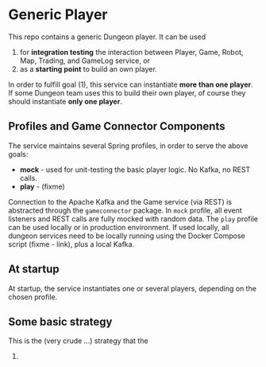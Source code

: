 # Generic Player

This repo contains a generic Dungeon player. It can be used  
1. for **integration testing** the interaction between Player, Game, Robot, Map, Trading, and GameLog service, or 
2. as a **starting point** to build an own player.

In order to fulfill goal (1), this service can instantiate **more than one player**. If some Dungeon team uses this
to build their own player, of course they should instantiate **only one player**. 

## Profiles and Game Connector Components

The service maintains several Spring profiles, in order to serve the above goals: 
* **mock** - used for unit-testing the basic player logic. No Kafka, no REST calls. 
* **play** - (fixme)

Connection to the Apache Kafka and the Game service (via REST) is abstracted through the `gameconnector` package. 
In `mock` profile, all event listeners and REST calls are fully mocked with random data. The `play` profile can 
be used locally or in production environment. If used locally, all dungeon services need to be locally running
using the Docker Compose script (fixme - link), plus a local Kafka. 

## At startup

At startup, the service instantiates one or several players, depending on the chosen profile. 

## Some basic strategy

This is the (very crude ...) strategy that the 

1. 
